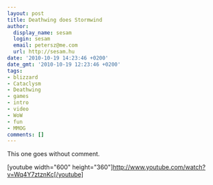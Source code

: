 ```yaml
---
layout: post
title: Deathwing does Stormwind
author:
  display_name: sesam
  login: sesam
  email: petersz@me.com
  url: http://sesam.hu
date: '2010-10-19 14:23:46 +0200'
date_gmt: '2010-10-19 12:23:46 +0200'
tags:
- blizzard
- Cataclysm
- Deathwing
- games
- intro
- video
- WoW
- fun
- MMOG
comments: []
---
```


This one goes without comment.

[youtube width="600" height="360"]http://www.youtube.com/watch?v=Wq4Y7ztznKc[/youtube]
